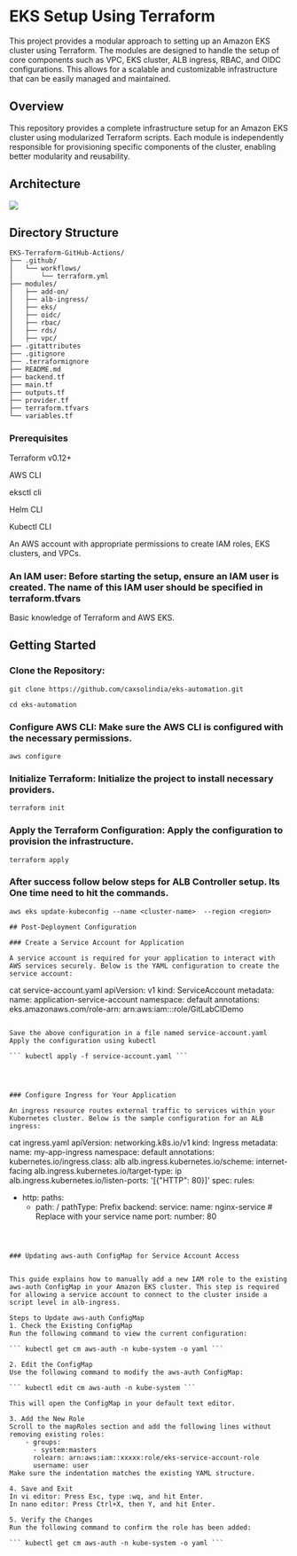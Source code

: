 # EKS Setup Using Terraform 

This project provides a modular approach to setting up an Amazon EKS cluster using Terraform. The modules are designed to handle the setup of core components such as VPC, EKS cluster, ALB ingress, RBAC, and OIDC configurations. This allows for a scalable and customizable infrastructure that can be easily managed and maintained.



## Overview
This repository provides a complete infrastructure setup for an Amazon EKS cluster using modularized Terraform scripts. Each module is independently responsible for provisioning specific components of the cluster, enabling better modularity and reusability.

## Architecture
<img src="https://github.com/caxsolindia/eks-terraform-module/blob/main/architecuture_diagram/eks_architecture.png" />

## Directory Structure
```
EKS-Terraform-GitHub-Actions/
├── .github/
│   └── workflows/
│       └── terraform.yml
├── modules/
│   ├── add-on/
│   ├── alb-ingress/
│   ├── eks/
│   ├── oidc/
│   ├── rbac/
│   ├── rds/
│   ├── vpc/
├── .gitattributes
├── .gitignore
├── .terraformignore
├── README.md
├── backend.tf
├── main.tf
├── outputs.tf
├── provider.tf
├── terraform.tfvars
└── variables.tf
```
### Prerequisites

Terraform v0.12+

AWS CLI

eksctl cli

Helm CLI

Kubectl CLI

An AWS account with appropriate permissions to create IAM roles, EKS clusters, and VPCs.

### An IAM user: Before starting the setup, ensure an IAM user is created. The name of this IAM user should be specified in terraform.tfvars

Basic knowledge of Terraform and AWS EKS.

## Getting Started

### Clone the Repository:

``` 
git clone https://github.com/caxsolindia/eks-automation.git
```
``` 
cd eks-automation
```

### Configure AWS CLI: Make sure the AWS CLI is configured with the necessary permissions.
```
aws configure
```
### Initialize Terraform: Initialize the project to install necessary providers.
```
terraform init
```
### Apply the Terraform Configuration: Apply the configuration to provision the infrastructure.
```
terraform apply
```
### After success follow below steps for ALB Controller setup. Its One time need to hit the commands.

```
aws eks update-kubeconfig --name <cluster-name>  --region <region>
```




```
## Post-Deployment Configuration

### Create a Service Account for Application

A service account is required for your application to interact with AWS services securely. Below is the YAML configuration to create the service account:

```
cat service-account.yaml
apiVersion: v1
kind: ServiceAccount
metadata:
  name: application-service-account
  namespace: default
  annotations:
    eks.amazonaws.com/role-arn: arn:aws:iam::<aws-account-id>:role/GitLabCIDemo
```

Save the above configuration in a file named service-account.yaml
Apply the configuration using kubectl

``` kubectl apply -f service-account.yaml ```




### Configure Ingress for Your Application

An ingress resource routes external traffic to services within your Kubernetes cluster. Below is the sample configuration for an ALB ingress:

```
cat ingress.yaml
apiVersion: networking.k8s.io/v1
kind: Ingress
metadata:
  name: my-app-ingress
  namespace: default
  annotations:
    kubernetes.io/ingress.class: alb 
    alb.ingress.kubernetes.io/scheme: internet-facing 
    alb.ingress.kubernetes.io/target-type: ip 
    alb.ingress.kubernetes.io/listen-ports: '[{"HTTP": 80}]' 
spec:
  rules:
  - http:
      paths:
      - path: /
        pathType: Prefix
        backend:
          service:
            name: nginx-service # Replace with your service name
            port:
              number: 80
```



### Updating aws-auth ConfigMap for Service Account Access


This guide explains how to manually add a new IAM role to the existing aws-auth ConfigMap in your Amazon EKS cluster. This step is required for allowing a service account to connect to the cluster inside a script level in alb-ingress.

Steps to Update aws-auth ConfigMap
1. Check the Existing ConfigMap
Run the following command to view the current configuration:

``` kubectl get cm aws-auth -n kube-system -o yaml ```

2. Edit the ConfigMap
Use the following command to modify the aws-auth ConfigMap:

``` kubectl edit cm aws-auth -n kube-system ```

This will open the ConfigMap in your default text editor.

3. Add the New Role
Scroll to the mapRoles section and add the following lines without removing existing roles:
    - groups:
      - system:masters
      rolearn: arn:aws:iam::xxxxx:role/eks-service-account-role
      username: user
Make sure the indentation matches the existing YAML structure.

4. Save and Exit
In vi editor: Press Esc, type :wq, and hit Enter.
In nano editor: Press Ctrl+X, then Y, and hit Enter.

5. Verify the Changes
Run the following command to confirm the role has been added:

``` kubectl get cm aws-auth -n kube-system -o yaml ```

